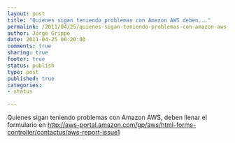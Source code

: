 ```yaml
--- 
layout: post
title: "Quienes sigan teniendo problemas con Amazon AWS deben..."
permalink: /2011/04/25/quienes-sigan-teniendo-problemas-con-amazon-aws-deben/
author: Jorge Grippo
date: 2011-04-25 00:20:03
comments: true
sharing: true
footer: true
status: publish
type: post
published: true
categories: 
- status

---
```

<!-- 197 -->
Quienes sigan teniendo problemas con Amazon AWS, deben llenar el formulario en http://aws-portal.amazon.com/gp/aws/html-forms-controller/contactus/aws-report-issue1

